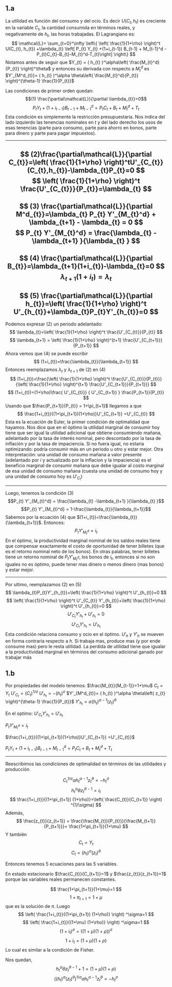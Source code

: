 ## 1.a
La utilidad es función del consumo y del ocio. Es decir $U(C_{t}, h_{t})$ es creciente en la variable $C_{t}$, la cantidad consumida en términos reales, y negativamente de $h_t$, las horas trabajadas. El Lagrangiano es:
$$ \mathcal{L}=
\sum_{t=0}^\infty \left\{ \left( \frac{1}{1+\rho} \right)^t U(C_{t}, h_{t}) +\lambda_{t} \left[  P_{t} Y_{t} +(1+i_{t-1}) B_{t-1}  + M_{t-1}^d - P_{t}C_{t}-B_{t}-M_{t}^d-T_{t}\right]  \right\} 
$$
Notamos antes de seguir que $Y_{t} = ( h_{t} )^\alpha\left( \frac{M_{t}^d}{P_{t}} \right)^\theta$ y entonces su derivada con respecto a $M_{t}^d$ es $Y'_{M^d_{t}}= ( h_{t} )^\alpha \theta\left( \frac{M_{t}^d}{P_{t}} \right)^{\theta-1} \frac{1}{P_{t}}$

Las condiciones de primer orden quedan:
$$(1) \frac{\partial\mathcal{L}}{\partial \lambda_{t}}=0$$$$
 P_{t} Y_{t} +(1+i_{t-1}) B_{t-1}  + M_{t-1}^d = P_{t}C_{t}+B_{t}+M_{t}^d+T_{t}
$$Esta condición es simplemente la restricción presupuestaria. Nos indica del lado izquierdo las tenencias nominales en $t$ y del lado derecho los usos de esas tenencias (parte para consumo, parte para ahorro en bonos, parte para dinero y parte para pagar impuestos).

---
$$
(2)\frac{\partial\mathcal{L}}{\partial C_{t}}=\left( \frac{1}{1+\rho} \right)^tU'_{C_{t}}(C_{t},h_{t})-\lambda_{t}P_{t}=0
$$
$$
\left( \frac{1}{1+\rho} \right)^t  \frac{U'_{C_{t}}}{P_{t}}=\lambda_{t}
$$
---
$$
(3) \frac{\partial\mathcal{L}}{\partial M^d_{t}}=\lambda_{t} P_{t} Y'_{M_{t}^d} + \lambda_{t+1} - \lambda_{t} = 0
$$
$$
P_{t} Y'_{M_{t}^d}  = \frac{\lambda_{t} -\lambda_{t+1} }{\lambda_{t} }
$$
---
$$
(4) \frac{\partial\mathcal{L}}{\partial B_{t}}=\lambda_{t+1}(1+i_{t})-\lambda_{t}=0
$$
$$
\lambda_{t+1}(1+i_{t})=\lambda_{t}
$$
---
$$
(5) \frac{\partial\mathcal{L}}{\partial h_{t}}=\left( \frac{1}{1+\rho} \right)^t U'_{h_{t}}+\lambda_{t}P_{t}Y'_{h_{t}}=0
$$
---
Podemos expresar (2) un periodo adelantado:
$$
\lambda_{t}=\left( \frac{1}{1+\rho} \right)^t  \frac{U'_{C_{t}}}{P_{t}}
$$
$$
\lambda_{t+1} = \left( \frac{1}{1+\rho} \right)^{t+1}  \frac{U'_{C_{t+1}}}{P_{t+1}}
$$
Ahora vemos que (4) se puede escribir
$$
(1+i_{t})=\frac{\lambda_{t}}{\lambda_{t+1}}
$$
Entonces reemplazamos $\lambda_{t}$ y $\lambda_{t+1}$ de (2) en (4)
$$
(1+i_{t})=\frac{\left( \frac{1}{1+\rho} \right)^t  \frac{U'_{C_{t}}}{P_{t}}}{\left( \frac{1}{1+\rho} \right)^{t+1}  \frac{U'_{C_{t+1}}}{P_{t+1}}}
$$
$$
(1+i_{t})=(1+\rho)\frac{  U'_{C_{t}}} { U'_{C_{t+1}}   }      \frac{P_{t+1}}{P_{t}}
$$Usando que $\frac{P_{t+1}}{P_{t}} = 1+\pi_{t+1}$ llegamos a que
$$
\frac{1+i_{t}}{(1+\pi_{t+1})(1+\rho)}U'_{C_{t+1}} =U'_{C_{t}}
$$
Esta es la ecuación de Euler, la primer condición de optimalidad que hayamos. Nos dice que en el óptimo la utilidad marginal de consumir hoy tiene que ser igual la utilidad adicional que obtiene consumiendo mañana, adelantado por la tasa de interés nominal, pero descontado por la tasa de inflación y por la tasa de impaciencia. Si no fuera igual, no estaría optimizando: podría consumir más en un periodo u otro y estar mejor. Otra interpretación: una unidad de consumo mañana a valor presente (adelantado por $i$ y actualizado por la inflacion y la impaciencia) es el beneficio marginal de consumir mañana que debe igualar al costo marginal de esa unidad de consumo mañana (cuesta una unidad de consumo hoy y una unidad de consumo hoy es $U'_{C_{t}}$)

---
Luego, tenemos la condición (3) $$P_{t} Y'_{M_{t}^d}  = \frac{\lambda_{t} -\lambda_{t+1} }{\lambda_{t} }$$$$P_{t} Y'_{M_{t}^d}  = 1-\frac{\lambda_{t}}{\lambda_{t+1}}$$Sabemos por la ecuación (4) que $(1+i_{t})=\frac{\lambda_{t}}{\lambda_{t+1}}$. Entonces:
$$
P_{t} Y'_{M_{t}^d}  = i_{t}
$$
En el óptimo, la productividad marginal nominal de los saldos reales tiene que compensar exactamente el costo de oportunidad de tener billetes (que es el retorno nominal neto de los bonos). En otras palabras, tener billetes tiene un retorno nominal de $P_{t} Y'_{M_{t}^d}$, los bonos de $i_{t}$, entonces si no son iguales no es óptimo, puede tener mas dinero o menos dinero (mas bonos) y estar mejor.

---
Por ultimo, reemplazamos (2) en (5)  
$$
\lambda_{t}P_{t}Y'_{h_{t}}+\left( \frac{1}{1+\rho} \right)^t U'_{h_{t}}=0
$$$$
\left( \frac{1}{1+\rho} \right)^t  U'_{C_{t}} Y'_{h_{t}}+\left( \frac{1}{1+\rho} \right)^t U'_{h_{t}}=0
$$
$$
U'_{C_{t}} Y'_{h_{t}}+U'_{h_{t}}=0
$$
$$
U'_{C_{t}} Y'_{h_{t}}=U'_{h_{t}}
$$
Esta condición relaciona consumo y ocio en el óptimo. $U'_{h}$ y $Y'_{h}$ se mueven en forma contraria respecto a $h$. Si trabaja mas, produce mas (y por ende consume mas) pero le resta utilidad. La perdida de utilidad tiene que igualar a la productividad marginal en términos del consumo adicional ganado por trabajar más



## 1.b

Por propiedades del modelo tenemos:
$\frac{M_{t}}{M_{t-1}}=1+\mu$
$C_{t}=Y_{t}$
$U'_{C_{t}}=(C_{t})^{1/\sigma}$
$U'_{h_{t}}=-(h_{t})^{\sigma}$
$Y'_{M^d_{t}}= ( h_{t} )^\alpha \theta\left( z_{t} \right)^{\theta-1} \frac{1}{P_{t}}$
$Y'_{h_{t}}= \alpha ( h_{t} )^{\alpha-1} \left( z_{t}\right)^{\theta}$

En el optimo:
$U'_{C_{t}} Y'_{h_{t}}=U'_{h_{t}}$

$P_{t} Y'_{M_{t}^d}  = i_{t}$

$\frac{1+i_{t}}{(1+\pi_{t+1})(1+\rho)}U'_{C_{t+1}} =U'_{C_{t}}$

$P_{t} Y_{t} +(1+i_{t-1}) B_{t-1}  + M_{t-1}^d = P_{t}C_{t}+B_{t}+M_{t}^d+T_{t}$

---

Reescribimos las condiciones de optimalidad en términos de las utilidades y producción

$$
C_{t}^{1/\sigma} \alpha h_{t}^{\alpha-1} z_{t}^\theta=-h_{t}^\sigma
$$
$$
h_{t}^\alpha \theta z_{t}^{\theta-1}=i_{t}
$$$$
\frac{1+i_{t}}{(1+\pi_{t+1}) (1+\rho)}=\left( \frac{C_{t}}{C_{t+1}} \right) ^{1/\sigma}
$$Además,
$$
\frac{z_{t}}{z_{t+1}} = \frac{\frac{M_{t}}{P_{t}}}{\frac{M_{t+1}}{P_{t+1}}}=  \frac{1+\pi_{t+1}}{1+\mu}
$$
Y también
$$
C_{t}=Y_{t}
$$
$$
C_{t}= ( h_{t} )^\alpha\left( z_{t} \right)^\theta
$$

Entonces tenemos 5 ecuaciones para las 5 variables.

En estado estacionario $\frac{C_{t}}{C_{t+1}}=1$ y $\frac{z_{t}}{z_{t+1}}=1$ porque las variables reales permanecen constantes.

$$
\frac{1+\pi_{t+1}}{1+\mu}=1
$$
$$
1+\pi_{t+1}=1+\mu
$$
que es la solución de $\pi$. Luego
$$
 \left( \frac{1+i_{t}}{(1+\pi_{t+1}) (1+\rho)} \right) ^\sigma=1
$$
$$
 \left( \frac{1+i_{t}}{(1+\mu) (1+\rho)} \right) ^\sigma=1
$$
$$
 \left( 1+i_{t} \right) ^\sigma=((1+\mu) (1+\rho))^\sigma
$$
$$
 1+i_{t}=(1+\mu) (1+\rho)
$$
Lo cual es similar a la condición de Fisher. 

Nos quedan,
$$
h_{t}^\alpha \theta z_{t}^{\theta-1}+1=(1+\mu) (1+\rho)
$$
$$
( ( h_{t} )^\alpha\left( z_{t} \right)^\theta)^{1/\sigma} \alpha h_{t}^{\alpha-1} z_{t}^\theta=-h_{t}^\sigma
$$
